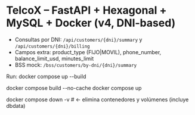 # TelcoX – FastAPI + Hexagonal + MySQL + Docker (v4, DNI-based)
- Consultas por DNI: `/api/customers/{dni}/summary` y `/api/customers/{dni}/billing`
- Campos extra: product_type (FIJO|MOVIL), phone_number, balance_limit_usd, minutes_limit
- BSS mock: `/bss/customers/by-dni/{dni}/summary`

Run:
  docker compose up --build

  docker compose build --no-cache 
  docker compose up

  docker compose down -v        # <- elimina contenedores y volúmenes (incluye dbdata)